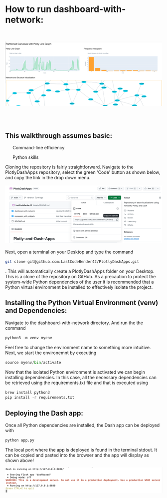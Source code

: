 # How to run dashboard-with-network:
<br></br>
<img src="dashboard.png" alt="Example Image"><br></br>
<br></br>
## This walkthrough assumes basic:
  <ul>Command-line efficiency </ul>
  <ul>Python skills</ul>
Cloning the repository is fairly straightforward. Navigate to the PlotlyDashApps repository, select the green 'Code' button as shown below, and copy the link in the drop down menu. 
<br></br>
<img src="clone_the_repo.png" alt="Example Image">
<br></br>
Next, open a terminal on your Desktop and type the command 

```bash
git clone git@github.com:LastCodeBender42/PlotlyDashApps.git
```

. This will automatically create a PlotlyDashApps folder on your Desktop. This is a clone of the repository on GitHub. As a precaution to protect the system-wide Python dependencies of the user it is recommended that a Python virtual environment be installed to effectively isolate the project.

## Installing the Python Virtual Environment (venv) and Dependencies:
Navigate to the dashboard-with-network directory. And run the the command 

```python
python3 -m venv myenv
```
Feel free to change the environment name to something more intuitive. Next, we start the environemnt by executing 

```python
source myenv/bin/activate
```

Now that the isolated Python environment is activated we can begin installing dependencies. In this case, all the necessary dependencies can be retrieved using the requirements.txt file and that is executed using 

```python
brew install python3
pip install -r requirements.txt
```
## Deploying the Dash app:

Once all Python dependencies are installed, the Dash app can be deployed with

```python
python app.py  
```
The local port where the app is deployed is found in the terminal stdout. It can be copied and pasted into the browser and the app will display as shown above!

<img src="dashport.png" alt="Example Image"><br></br>
<br></br>



